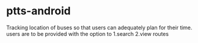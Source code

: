 ptts-android
============

Tracking location of buses so that users can adequately plan for their time.
users are to be provided with the option to 
1.search
2.view routes
